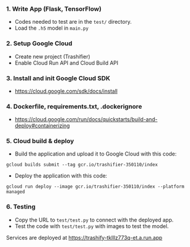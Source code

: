 ### 1. Write App (Flask, TensorFlow)

- Codes needed to test are in the `test/` directory.
- Load the `.h5` model in `main.py`

### 2. Setup Google Cloud

- Create new project (Trashifier)
- Enable Cloud Run API and Cloud Build API

### 3. Install and init Google Cloud SDK

- https://cloud.google.com/sdk/docs/install

### 4. Dockerfile, requirements.txt, .dockerignore

- https://cloud.google.com/run/docs/quickstarts/build-and-deploy#containerizing

### 5. Cloud build & deploy

- Build the application and upload it to Google Cloud with this code:

```
gcloud builds submit --tag gcr.io/trashifier-350110/index
```

- Deploy the application with this code:

```
gcloud run deploy --image gcr.io/trashifier-350110/index --platform managed
```

### 6. Testing

- Copy the URL to `test/test.py` to connect with the deployed app.
- Test the code with `test/test.py` with images to test the model.

Services are deployed at https://trashify-tklllz773q-et.a.run.app
